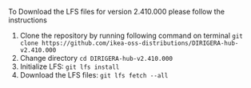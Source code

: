 To Download the LFS files for version 2.410.000 please follow the instructions

1. Clone the repository by running following command on terminal `git clone https://github.com/ikea-oss-distributions/DIRIGERA-hub-v2.410.000`
2. Change directory `cd DIRIGERA-hub-v2.410.000`
3. Initialize LFS: `git lfs install`
4. Download the LFS files: `git lfs fetch --all`
